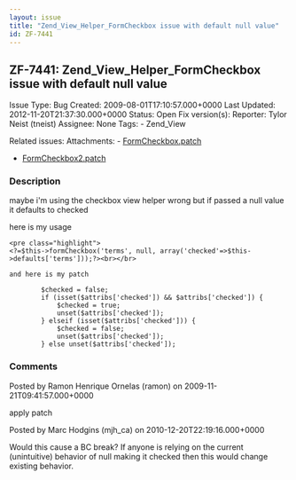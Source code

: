 ```yaml
---
layout: issue
title: "Zend_View_Helper_FormCheckbox issue with default null value"
id: ZF-7441
---
```


ZF-7441: Zend\_View\_Helper\_FormCheckbox issue with default null value
-----------------------------------------------------------------------

 Issue Type: Bug Created: 2009-08-01T17:10:57.000+0000 Last Updated: 2012-11-20T21:37:30.000+0000 Status: Open Fix version(s): 
 Reporter:  Tylor Neist (tneist)  Assignee:  None  Tags: - Zend\_View
 
 Related issues: 
 Attachments: - [FormCheckbox.patch](/issues/secure/attachment/12414/FormCheckbox.patch)
- [FormCheckbox2.patch](/issues/secure/attachment/12415/FormCheckbox2.patch)
 
### Description

maybe i'm using the checkbox view helper wrong but if passed a null value it defaults to checked

here is my usage

 
    <pre class="highlight">
    <?=$this->formCheckbox('terms', null, array('checked'=>$this->defaults['terms']));?><br></br>
    
    and here is my patch
    
            $checked = false;
            if (isset($attribs['checked']) && $attribs['checked']) {
                $checked = true;
                unset($attribs['checked']);
            } elseif (isset($attribs['checked'])) {
                $checked = false;
                unset($attribs['checked']);
            } else unset($attribs['checked']);


 

 

### Comments

Posted by Ramon Henrique Ornelas (ramon) on 2009-11-21T09:41:57.000+0000

apply patch

 

 

Posted by Marc Hodgins (mjh\_ca) on 2010-12-20T22:19:16.000+0000

Would this cause a BC break? If anyone is relying on the current (unintuitive) behavior of null making it checked then this would change existing behavior.

 

 